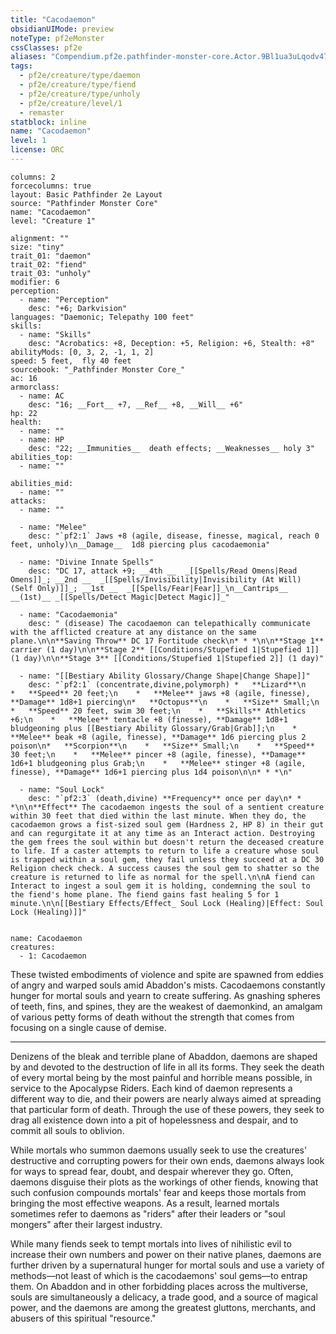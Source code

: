 ```yaml
---
title: "Cacodaemon"
obsidianUIMode: preview
noteType: pf2eMonster
cssClasses: pf2e
aliases: "Compendium.pf2e.pathfinder-monster-core.Actor.9Bl1ua3uLqodv47s" 
tags:
  - pf2e/creature/type/daemon
  - pf2e/creature/type/fiend
  - pf2e/creature/type/unholy
  - pf2e/creature/level/1
  - remaster
statblock: inline
name: "Cacodaemon"
level: 1
license: ORC
---
```


```statblock
columns: 2
forcecolumns: true
layout: Basic Pathfinder 2e Layout
source: "Pathfinder Monster Core"
name: "Cacodaemon"
level: "Creature 1"

alignment: ""
size: "tiny"
trait_01: "daemon"
trait_02: "fiend"
trait_03: "unholy"
modifier: 6
perception:
  - name: "Perception"
    desc: "+6; Darkvision"
languages: "Daemonic; Telepathy 100 feet"
skills:
  - name: "Skills"
    desc: "Acrobatics: +8, Deception: +5, Religion: +6, Stealth: +8"
abilityMods: [0, 3, 2, -1, 1, 2]
speed: 5 feet,  fly 40 feet
sourcebook: "_Pathfinder Monster Core_"
ac: 16
armorclass:
  - name: AC
    desc: "16; __Fort__ +7, __Ref__ +8, __Will__ +6"
hp: 22
health:
  - name: ""
  - name: HP
    desc: "22; __Immunities__  death effects; __Weaknesses__ holy 3"
abilities_top:
  - name: ""

abilities_mid:
  - name: ""
attacks:
  - name: ""

  - name: "Melee"
    desc: "`pf2:1` Jaws +8 (agile, disease, finesse, magical, reach 0 feet, unholy)\n__Damage__  1d8 piercing plus cacodaemonia"

  - name: "Divine Innate Spells"
    desc: "DC 17, attack +9; __4th __  _[[Spells/Read Omens|Read Omens]]_; __2nd __  _[[Spells/Invisibility|Invisibility (At Will) (Self Only)]]_; __1st __  _[[Spells/Fear|Fear]]_\n__Cantrips__  __(1st)__ _[[Spells/Detect Magic|Detect Magic]]_"

  - name: "Cacodaemonia"
    desc: " (disease) The cacodaemon can telepathically communicate with the afflicted creature at any distance on the same plane.\n\n**Saving Throw** DC 17 Fortitude check\n* * *\n\n**Stage 1** carrier (1 day)\n\n**Stage 2** [[Conditions/Stupefied 1|Stupefied 1]] (1 day)\n\n**Stage 3** [[Conditions/Stupefied 1|Stupefied 2]] (1 day)"

  - name: "[[Bestiary Ability Glossary/Change Shape|Change Shape]]"
    desc: "`pf2:1` (concentrate,divine,polymorph) *   **Lizard**\n    *   **Speed** 20 feet;\n    *   **Melee** jaws +8 (agile, finesse), **Damage** 1d8+1 piercing\n*   **Octopus**\n    *   **Size** Small;\n    *   **Speed** 20 feet, swim 30 feet;\n    *   **Skills** Athletics +6;\n    *   **Melee** tentacle +8 (finesse), **Damage** 1d8+1 bludgeoning plus [[Bestiary Ability Glossary/Grab|Grab]];\n    *   **Melee** beak +8 (agile, finesse), **Damage** 1d6 piercing plus 2 poison\n*   **Scorpion**\n    *   **Size** Small;\n    *   **Speed** 30 feet;\n    *   **Melee** pincer +8 (agile, finesse), **Damage** 1d6+1 bludgeoning plus Grab;\n    *   **Melee** stinger +8 (agile, finesse), **Damage** 1d6+1 piercing plus 1d4 poison\n\n* * *\n"

  - name: "Soul Lock"
    desc: "`pf2:3` (death,divine) **Frequency** once per day\n* * *\n\n**Effect** The cacodaemon ingests the soul of a sentient creature within 30 feet that died within the last minute. When they do, the cacodaemon grows a fist-sized soul gem (Hardness 2, HP 8) in their gut and can regurgitate it at any time as an Interact action. Destroying the gem frees the soul within but doesn't return the deceased creature to life. If a caster attempts to return to life a creature whose soul is trapped within a soul gem, they fail unless they succeed at a DC 30 Religion check check. A success causes the soul gem to shatter so the creature is returned to life as normal for the spell.\n\nA fiend can Interact to ingest a soul gem it is holding, condemning the soul to the fiend's home plane. The fiend gains fast healing 5 for 1 minute.\n\n[[Bestiary Effects/Effect_ Soul Lock (Healing)|Effect: Soul Lock (Healing)]]"
 
```

```encounter-table
name: Cacodaemon
creatures:
  - 1: Cacodaemon
```



These twisted embodiments of violence and spite are spawned from eddies of angry and warped souls amid Abaddon's mists. Cacodaemons constantly hunger for mortal souls and yearn to create suffering. As gnashing spheres of teeth, fins, and spines, they are the weakest of daemonkind, an amalgam of various petty forms of death without the strength that comes from focusing on a single cause of demise.

* * *

Denizens of the bleak and terrible plane of Abaddon, daemons are shaped by and devoted to the destruction of life in all its forms. They seek the death of every mortal being by the most painful and horrible means possible, in service to the Apocalypse Riders. Each kind of daemon represents a different way to die, and their powers are nearly always aimed at spreading that particular form of death. Through the use of these powers, they seek to drag all existence down into a pit of hopelessness and despair, and to commit all souls to oblivion.

While mortals who summon daemons usually seek to use the creatures' destructive and corrupting powers for their own ends, daemons always look for ways to spread fear, doubt, and despair wherever they go. Often, daemons disguise their plots as the workings of other fiends, knowing that such confusion compounds mortals' fear and keeps those mortals from bringing the most effective weapons. As a result, learned mortals sometimes refer to daemons as "riders" after their leaders or "soul mongers" after their largest industry.

While many fiends seek to tempt mortals into lives of nihilistic evil to increase their own numbers and power on their native planes, daemons are further driven by a supernatural hunger for mortal souls and use a variety of methods—not least of which is the cacodaemons' soul gems—to entrap them. On Abaddon and in other forbidding places across the multiverse, souls are simultaneously a delicacy, a trade good, and a source of magical power, and the daemons are among the greatest gluttons, merchants, and abusers of this spiritual "resource."
